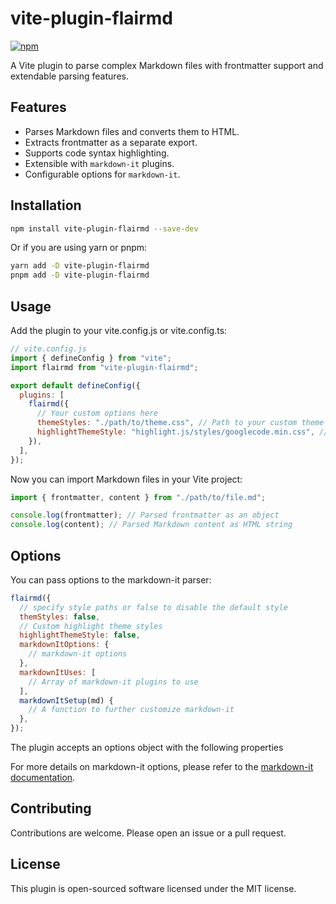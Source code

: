 # vite-plugin-flairmd

[![npm](https://img.shields.io/npm/v/vite-plugin-flairmd.svg)](https://www.npmjs.com/package/vite-plugin-flairmd)

A Vite plugin to parse complex Markdown files with frontmatter support and extendable parsing features.

## Features

- Parses Markdown files and converts them to HTML.
- Extracts frontmatter as a separate export.
- Supports code syntax highlighting.
- Extensible with `markdown-it` plugins.
- Configurable options for `markdown-it`.

## Installation

```bash
npm install vite-plugin-flairmd --save-dev
```

Or if you are using yarn or pnpm:

```bash
yarn add -D vite-plugin-flairmd
pnpm add -D vite-plugin-flairmd
```

## Usage

Add the plugin to your vite.config.js or vite.config.ts:

```js
// vite.config.js
import { defineConfig } from "vite";
import flairmd from "vite-plugin-flairmd";

export default defineConfig({
  plugins: [
    flairmd({
      // Your custom options here
      themeStyles: "./path/to/theme.css", // Path to your custom theme styles
      highlightThemeStyle: "highlight.js/styles/googlecode.min.css", // Path to highlight.js theme styles
    }),
  ],
});
```

Now you can import Markdown files in your Vite project:

```js
import { frontmatter, content } from "./path/to/file.md";

console.log(frontmatter); // Parsed frontmatter as an object
console.log(content); // Parsed Markdown content as HTML string
```

## Options

You can pass options to the markdown-it parser:

```js
flairmd({
  // specify style paths or false to disable the default style
  themStyles: false,
  // Custom highlight theme styles
  highlightThemeStyle: false,
  markdownItOptions: {
    // markdown-it options
  },
  markdownItUses: [
    // Array of markdown-it plugins to use
  ],
  markdownItSetup(md) {
    // A function to further customize markdown-it
  },
});
```

The plugin accepts an options object with the following properties

For more details on markdown-it options, please refer to the [markdown-it documentation](https://github.com/markdown-it/markdown-it).

## Contributing

Contributions are welcome. Please open an issue or a pull request.

## License

This plugin is open-sourced software licensed under the MIT license.
